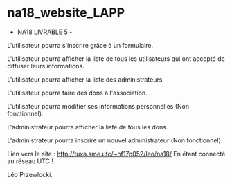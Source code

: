 # na18_website_LAPP

- NA18 LIVRABLE 5 -




L'utilisateur pourra s'inscrire grâce à un formulaire.

L'utilisateur pourra afficher la liste de tous les utilisateurs qui ont accepté de diffuser leurs informations.

L'utilisateur pourra afficher la liste des administrateurs.

L'utilisateur pourra faire des dons à l'association.

L'utilisateur pourra modifier ses informations personnelles (Non fonctionnel).


L'administrateur pourra afficher la liste de tous les dons.

L'administrateur pourra inscrire un nouvel administrateur (Non fonctionnel).


Lien vers le site : http://tuxa.sme.utc/~nf17p052/leo/na18/
En étant connecté au réseau UTC !

Léo Przewlocki.
